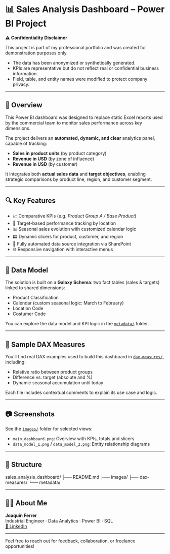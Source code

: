 # 📊 Sales Analysis Dashboard – Power BI Project

⚠️ **Confidentiality Disclaimer**

This project is part of my professional portfolio and was created for demonstration purposes only.

- The data has been anonymized or synthetically generated.
- KPIs are representative but do not reflect real or confidential business information.
- Field, table, and entity names were modified to protect company privacy.

---

## 🧠 Overview

This Power BI dashboard was designed to replace static Excel reports used by the commercial team to monitor sales performance across key dimensions.

The project delivers an **automated, dynamic, and clear** analytics panel, capable of tracking:

- **Sales in product units** (by product category)
- **Revenue in USD** (by zone of influence)
- **Revenue in USD** (by customer)

It integrates both **actual sales data** and **target objectives**, enabling strategic comparisons by product line, region, and customer segment.

---

## 🔍 Key Features

- 📈 Comparative KPIs (e.g. *Product Group A / Base Product*)
- 🎯 Target-based performance tracking by location
- 📊 Seasonal sales evolution with customized calendar logic
- 📟 Dynamic slicers for product, customer, and region
- 📁 Fully automated data source integration via SharePoint
- 🌐 Responsive navigation with interactive menus

---

## 🧩 Data Model

The solution is built on a **Galaxy Schema**: two fact tables (sales & targets) linked to shared dimensions:

- Product Classification
- Calendar (custom seasonal logic: March to February)
- Location Code
- Costumer Code

You can explore the data model and KPI logic in the [`metadata/`](./metadata/) folder.

---

## 🧮 Sample DAX Measures

You’ll find real DAX examples used to build this dashboard in [`dax-measures/`](./dax_measures/), including:

- Relative ratio between product groups
- Difference vs. target (absolute and %)
- Dynamic seasonal accumulation until today

Each file includes contextual comments to explain its use case and logic.

---

## 📷 Screenshots

See the [`images/`](./images/) folder for selected views:

- `main_dashboard.png`: Overview with KPIs, totals and slicers
- `data_model_1.png` / `data_model_2.png`: Entity relationship diagrams

---

## 📁 Structure

sales_analysis_dashboard/
├── README.md
├── images/
├── dax-measures/
└── metadata/

---

## 👨‍💻 About Me

**Joaquín Ferrer**  
Industrial Engineer · Data Analytics · Power BI · SQL  
[🔗 LinkedIn](https://www.linkedin.com/in/joaqu%C3%ADnferrer/)

---

Feel free to reach out for feedback, collaboration, or freelance opportunities!
